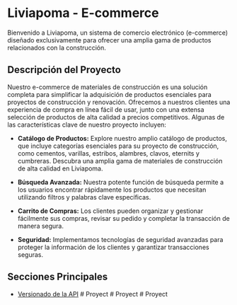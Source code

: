 # Liviapoma - E-commerce

Bienvenido a Liviapoma, un sistema de comercio electrónico (e-commerce) diseñado exclusivamente para ofrecer una amplia gama de productos relacionados con la construcción.

## Descripción del Proyecto

Nuestro e-commerce de materiales de construcción es una solución completa para simplificar la adquisición de productos esenciales para proyectos de construcción y renovación. Ofrecemos a nuestros clientes una experiencia de compra en línea fácil de usar, junto con una extensa selección de productos de alta calidad a precios competitivos. Algunas de las características clave de nuestro proyecto incluyen:

- **Catálogo de Productos:** Explore nuestro amplio catálogo de productos, que incluye categorías esenciales para su proyecto de construcción, como cementos, varillas, estribos, alambres, clavos, eternits y cumbreras. Descubra una amplia gama de materiales de construcción de alta calidad en Liviapoma.

- **Búsqueda Avanzada:** Nuestra potente función de búsqueda permite a los usuarios encontrar rápidamente los productos que necesitan utilizando filtros y palabras clave específicas.

- **Carrito de Compras:** Los clientes pueden organizar y gestionar fácilmente sus compras, revisar su pedido y completar la transacción de manera segura.

- **Seguridad:** Implementamos tecnologías de seguridad avanzadas para proteger la información de los clientes y garantizar transacciones seguras.


## Secciones Principales

- [Versionado de la API](doc/versioning.md)
#   P r o y e c t  
 #   P r o y e c t  
 #   P r o y e c t  
 